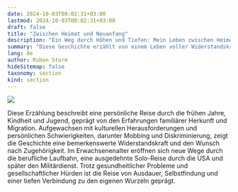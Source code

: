 ```yaml
---
date: 2024-10-03T00:02:31+03:00
lastmod: 2024-10-03T00:02:31+03:00
draft: false
title: "Zwischen Heimat und Neuanfang"
description: "Ein Weg durch Höhen und Tiefen: Mein Leben zwischen Heimat, Fremde und Neuanfängen"
summary: "Diese Geschichte erzählt von einem Leben voller Widerstandskraft und Neuanfänge – von einer Kindheit geprägt durch Migration und kulturelle Herausforderungen bis hin zum Erwachsenwerden mit Reisen, Militärdienst und persönlichen Kämpfen. Trotz aller Schwierigkeiten bleibt der Wunsch nach Zugehörigkeit und eine tiefe Verbindung zur eigenen Herkunft stets präsent."
lang: de
author: Ruben Storm
hideSitemap: false
taxonomy: section
kind: section
---
```

![][HeaderImage]

Diese Erzählung beschreibt eine persönliche Reise durch die frühen Jahre, Kindheit und Jugend, geprägt von den Erfahrungen familiärer Herkunft und Migration. Aufgewachsen mit kulturellen Herausforderungen und persönlichen Schwierigkeiten, darunter Mobbing und Diskriminierung, zeigt die Geschichte eine bemerkenswerte Widerstandskraft und den Wunsch nach Zugehörigkeit. Im Erwachsenenalter eröffnen sich neue Wege durch die berufliche Laufbahn, eine ausgedehnte Solo-Reise durch die USA und später den Militärdienst. Trotz gesundheitlicher Probleme und gesellschaftlicher Hürden ist die Reise von Ausdauer, Selbstfindung und einer tiefen Verbindung zu den eigenen Wurzeln geprägt.



[HeaderImage]: /images/aboutme/me-taufe.webp